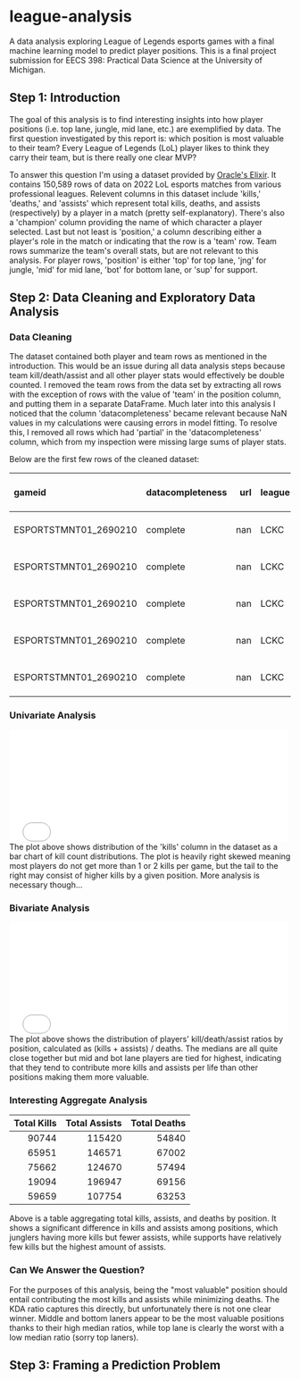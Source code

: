 # league-analysis
A data analysis exploring League of Legends esports games with a final machine learning model to predict player positions. This is a final project submission for EECS 398: Practical Data Science at the University of Michigan.

## Step 1: Introduction
The goal of this analysis is to find interesting insights into how player positions (i.e. top lane, jungle, mid lane, etc.) are exemplified by data. The first question investigated by this report is: which position is most valuable to their team? Every League of Legends (LoL) player likes to think they carry their team, but is there really one clear MVP?

To answer this question I'm using a dataset provided by [Oracle's Elixir](https://oracleselixir.com/tools/downloads). It contains 150,589 rows of data on 2022 LoL esports matches from various professional leagues. Relevent columns in this dataset include 'kills,' 'deaths,' and 'assists' which represent total kills, deaths, and assists (respectively) by a player in a match (pretty self-explanatory). There's also a 'champion' column providing the name of which character a player selected. Last but not least is 'position,' a column describing either a player's role in the match or indicating that the row is a 'team' row. Team rows summarize the team's overall stats, but are not relevant to this analysis. For player rows, 'position' is either 'top' for top lane, 'jng' for jungle, 'mid' for mid lane, 'bot' for bottom lane, or 'sup' for support.

## Step 2: Data Cleaning and Exploratory Data Analysis

### Data Cleaning
The dataset contained both player and team rows as mentioned in the introduction. This would be an issue during all data analysis steps because team kill/death/assist and all other player stats would effectively be double counted. I removed the team rows from the data set by extracting all rows with the exception of rows with the value of 'team' in the position column, and putting them in a separate DataFrame. Much later into this analysis I noticed that the column 'datacompleteness' became relevant because NaN values in my calculations were causing errors in model fitting. To resolve this, I removed all rows which had 'partial' in the 'datacompleteness' column, which from my inspection were missing large sums of player stats.

Below are the first few rows of the cleaned dataset:

| gameid                | datacompleteness   |   url | league   |   year | split   |   playoffs | date                |   game |   patch |   participantid | side   | position   | playername   | playerid                                  | teamname          | teamid                                  | champion   | ban1   | ban2    | ban3   | ban4   | ban5   |   pick1 |   pick2 |   pick3 |   pick4 |   pick5 |   gamelength |   result |   kills |   deaths |   assists |   teamkills |   teamdeaths |   doublekills |   triplekills |   quadrakills |   pentakills |   firstblood |   firstbloodkill |   firstbloodassist |   firstbloodvictim |   team kpm |   ckpm |   firstdragon |   dragons |   opp_dragons |   elementaldrakes |   opp_elementaldrakes |   infernals |   mountains |   clouds |   oceans |   chemtechs |   hextechs |   dragons (type unknown) |   elders |   opp_elders |   firstherald |   heralds |   opp_heralds |   void_grubs |   opp_void_grubs |   firstbaron |   barons |   opp_barons |   firsttower |   towers |   opp_towers |   firstmidtower |   firsttothreetowers |   turretplates |   opp_turretplates |   inhibitors |   opp_inhibitors |   damagetochampions |     dpm |   damageshare |   damagetakenperminute |   damagemitigatedperminute |   wardsplaced |    wpm |   wardskilled |   wcpm |   controlwardsbought |   visionscore |   vspm |   totalgold |   earnedgold |   earned gpm |   earnedgoldshare |   goldspent |   gspd |   gpr |   total cs |   minionkills |   monsterkills |   monsterkillsownjungle |   monsterkillsenemyjungle |   cspm |   goldat10 |   xpat10 |   csat10 |   opp_goldat10 |   opp_xpat10 |   opp_csat10 |   golddiffat10 |   xpdiffat10 |   csdiffat10 |   killsat10 |   assistsat10 |   deathsat10 |   opp_killsat10 |   opp_assistsat10 |   opp_deathsat10 |   goldat15 |   xpat15 |   csat15 |   opp_goldat15 |   opp_xpat15 |   opp_csat15 |   golddiffat15 |   xpdiffat15 |   csdiffat15 |   killsat15 |   assistsat15 |   deathsat15 |   opp_killsat15 |   opp_assistsat15 |   opp_deathsat15 |   goldat20 |   xpat20 |   csat20 |   opp_goldat20 |   opp_xpat20 |   opp_csat20 |   golddiffat20 |   xpdiffat20 |   csdiffat20 |   killsat20 |   assistsat20 |   deathsat20 |   opp_killsat20 |   opp_assistsat20 |   opp_deathsat20 |   goldat25 |   xpat25 |   csat25 |   opp_goldat25 |   opp_xpat25 |   opp_csat25 |   golddiffat25 |   xpdiffat25 |   csdiffat25 |   killsat25 |   assistsat25 |   deathsat25 |   opp_killsat25 |   opp_assistsat25 |   opp_deathsat25 |
|:----------------------|:-------------------|------:|:---------|-------:|:--------|-----------:|:--------------------|-------:|--------:|----------------:|:-------|:-----------|:-------------|:------------------------------------------|:------------------|:----------------------------------------|:-----------|:-------|:--------|:-------|:-------|:-------|--------:|--------:|--------:|--------:|--------:|-------------:|---------:|--------:|---------:|----------:|------------:|-------------:|--------------:|--------------:|--------------:|-------------:|-------------:|-----------------:|-------------------:|-------------------:|-----------:|-------:|--------------:|----------:|--------------:|------------------:|----------------------:|------------:|------------:|---------:|---------:|------------:|-----------:|-------------------------:|---------:|-------------:|--------------:|----------:|--------------:|-------------:|-----------------:|-------------:|---------:|-------------:|-------------:|---------:|-------------:|----------------:|---------------------:|---------------:|-------------------:|-------------:|-----------------:|--------------------:|--------:|--------------:|-----------------------:|---------------------------:|--------------:|-------:|--------------:|-------:|---------------------:|--------------:|-------:|------------:|-------------:|-------------:|------------------:|------------:|-------:|------:|-----------:|--------------:|---------------:|------------------------:|--------------------------:|-------:|-----------:|---------:|---------:|---------------:|-------------:|-------------:|---------------:|-------------:|-------------:|------------:|--------------:|-------------:|----------------:|------------------:|-----------------:|-----------:|---------:|---------:|---------------:|-------------:|-------------:|---------------:|-------------:|-------------:|------------:|--------------:|-------------:|----------------:|------------------:|-----------------:|-----------:|---------:|---------:|---------------:|-------------:|-------------:|---------------:|-------------:|-------------:|------------:|--------------:|-------------:|----------------:|------------------:|-----------------:|-----------:|---------:|---------:|---------------:|-------------:|-------------:|---------------:|-------------:|-------------:|------------:|--------------:|-------------:|----------------:|------------------:|-----------------:|
| ESPORTSTMNT01_2690210 | complete           |   nan | LCKC     |   2022 | Spring  |          0 | 2022-01-10 07:44:08 |      1 |   12.01 |               1 | Blue   | top        | Soboro       | oe:player:38e0af7278d6769d0c81d7c4b47ac1e | BRION Challengers | oe:team:733ebb9dbf22a401c0127a0c80193ca | Renekton   | Karma  | Caitlyn | Syndra | Thresh | Lulu   |     nan |     nan |     nan |     nan |     nan |         1713 |        0 |       2 |        3 |         2 |           9 |           19 |             0 |             0 |             0 |            0 |            0 |                0 |                  0 |                  0 |     0.3152 | 0.9807 |           nan |       nan |           nan |               nan |                   nan |         nan |         nan |      nan |      nan |         nan |        nan |                      nan |      nan |          nan |           nan |       nan |           nan |          nan |              nan |          nan |        0 |            0 |          nan |      nan |          nan |             nan |                  nan |            nan |                nan |            0 |                0 |               15768 | 552.294 |     0.278784  |               1072.4   |                    777.793 |             8 | 0.2802 |             6 | 0.2102 |                    5 |            26 | 0.9107 |       10934 |         7164 |      250.928 |          0.253859 |       10275 |    nan |   nan |        231 |           220 |             11 |                     nan |                       nan | 8.0911 |       3228 |     4909 |       89 |           3176 |         4953 |           81 |             52 |          -44 |            8 |           0 |             0 |            0 |               0 |                 0 |                0 |       5025 |     7560 |      135 |           4634 |         7215 |          121 |            391 |          345 |           14 |           0 |             1 |            0 |               0 |                 1 |                0 |       6506 |     9853 |      172 |           6338 |        10200 |          171 |            168 |         -347 |            1 |           0 |             1 |            1 |               0 |                 2 |                0 |       8462 |    11754 |      212 |           7857 |        12279 |          203 |            605 |         -525 |            9 |           0 |             1 |            1 |               0 |                 2 |                0 |
| ESPORTSTMNT01_2690210 | complete           |   nan | LCKC     |   2022 | Spring  |          0 | 2022-01-10 07:44:08 |      1 |   12.01 |               2 | Blue   | jng        | Raptor       | oe:player:637ed20b1e41be1c51bd1a4cb211357 | BRION Challengers | oe:team:733ebb9dbf22a401c0127a0c80193ca | Xin Zhao   | Karma  | Caitlyn | Syndra | Thresh | Lulu   |     nan |     nan |     nan |     nan |     nan |         1713 |        0 |       2 |        5 |         6 |           9 |           19 |             0 |             0 |             0 |            0 |            1 |                0 |                  1 |                  0 |     0.3152 | 0.9807 |           nan |       nan |           nan |               nan |                   nan |         nan |         nan |      nan |      nan |         nan |        nan |                      nan |      nan |          nan |           nan |       nan |           nan |          nan |              nan |          nan |        0 |            0 |          nan |      nan |          nan |             nan |                  nan |            nan |                nan |            0 |                1 |               11765 | 412.084 |     0.208009  |                944.273 |                    650.158 |             6 | 0.2102 |            18 | 0.6305 |                    6 |            48 | 1.6813 |        9138 |         5368 |      188.021 |          0.19022  |        8750 |    nan |   nan |        148 |            33 |            115 |                     nan |                       nan | 5.1839 |       3429 |     3484 |       58 |           2944 |         3052 |           63 |            485 |          432 |           -5 |           1 |             2 |            0 |               0 |                 0 |                1 |       5366 |     5320 |       89 |           4825 |         5595 |          100 |            541 |         -275 |          -11 |           2 |             3 |            2 |               0 |                 5 |                1 |       6854 |     7193 |      116 |           6708 |         8275 |          142 |            146 |        -1082 |          -26 |           2 |             3 |            2 |               1 |                 5 |                1 |       8254 |     8958 |      135 |           7833 |         9861 |          163 |            421 |         -903 |          -28 |           2 |             4 |            2 |               1 |                 5 |                1 |
| ESPORTSTMNT01_2690210 | complete           |   nan | LCKC     |   2022 | Spring  |          0 | 2022-01-10 07:44:08 |      1 |   12.01 |               3 | Blue   | mid        | Feisty       | oe:player:d1ae0e2f9f3ac1e0e0cdcb86504ca77 | BRION Challengers | oe:team:733ebb9dbf22a401c0127a0c80193ca | LeBlanc    | Karma  | Caitlyn | Syndra | Thresh | Lulu   |     nan |     nan |     nan |     nan |     nan |         1713 |        0 |       2 |        2 |         3 |           9 |           19 |             0 |             0 |             0 |            0 |            0 |                0 |                  0 |                  0 |     0.3152 | 0.9807 |           nan |       nan |           nan |               nan |                   nan |         nan |         nan |      nan |      nan |         nan |        nan |                      nan |      nan |          nan |           nan |       nan |           nan |          nan |              nan |          nan |        0 |            0 |          nan |      nan |          nan |             nan |                  nan |            nan |                nan |            0 |                0 |               14258 | 499.405 |     0.252086  |                581.646 |                    227.776 |            19 | 0.6655 |             7 | 0.2452 |                    7 |            29 | 1.0158 |        9715 |         5945 |      208.231 |          0.210665 |        8725 |    nan |   nan |        193 |           177 |             16 |                     nan |                       nan | 6.7601 |       3283 |     4556 |       81 |           3121 |         4485 |           81 |            162 |           71 |            0 |           0 |             1 |            0 |               0 |                 0 |                1 |       5118 |     6942 |      120 |           5593 |         6789 |          119 |           -475 |          153 |            1 |           0 |             3 |            0 |               3 |                 3 |                2 |       6511 |     8786 |      157 |           6973 |         9056 |          154 |           -462 |         -270 |            3 |           0 |             3 |            0 |               3 |                 4 |                2 |       8312 |    10537 |      182 |           8461 |        10761 |          187 |           -149 |         -224 |           -5 |           1 |             3 |            0 |               3 |                 4 |                3 |
| ESPORTSTMNT01_2690210 | complete           |   nan | LCKC     |   2022 | Spring  |          0 | 2022-01-10 07:44:08 |      1 |   12.01 |               4 | Blue   | bot        | Gamin        | oe:player:998b3e49b01ecc41eacc392477a98cf | BRION Challengers | oe:team:733ebb9dbf22a401c0127a0c80193ca | Samira     | Karma  | Caitlyn | Syndra | Thresh | Lulu   |     nan |     nan |     nan |     nan |     nan |         1713 |        0 |       2 |        4 |         2 |           9 |           19 |             0 |             0 |             0 |            0 |            1 |                0 |                  1 |                  0 |     0.3152 | 0.9807 |           nan |       nan |           nan |               nan |                   nan |         nan |         nan |      nan |      nan |         nan |        nan |                      nan |      nan |          nan |           nan |       nan |           nan |          nan |              nan |          nan |        0 |            0 |          nan |      nan |          nan |             nan |                  nan |            nan |                nan |            0 |                0 |               11106 | 389.002 |     0.196358  |                463.853 |                    218.879 |            12 | 0.4203 |             6 | 0.2102 |                    4 |            25 | 0.8757 |       10605 |         6835 |      239.405 |          0.242201 |       10425 |    nan |   nan |        226 |           208 |             18 |                     nan |                       nan | 7.9159 |       3600 |     3103 |       78 |           3304 |         2838 |           90 |            296 |          265 |          -12 |           1 |             1 |            0 |               0 |                 0 |                0 |       5461 |     4591 |      115 |           6254 |         5934 |          149 |           -793 |        -1343 |          -34 |           2 |             1 |            2 |               3 |                 3 |                0 |       7306 |     6266 |      153 |           8516 |         8611 |          223 |          -1210 |        -2345 |          -70 |           2 |             1 |            2 |               3 |                 4 |                0 |       9356 |     8287 |      199 |          10644 |        10292 |          284 |          -1288 |        -2005 |          -85 |           2 |             1 |            2 |               3 |                 4 |                0 |
| ESPORTSTMNT01_2690210 | complete           |   nan | LCKC     |   2022 | Spring  |          0 | 2022-01-10 07:44:08 |      1 |   12.01 |               5 | Blue   | sup        | Loopy        | oe:player:e9741b3a238723ea6380ef2113fae63 | BRION Challengers | oe:team:733ebb9dbf22a401c0127a0c80193ca | Leona      | Karma  | Caitlyn | Syndra | Thresh | Lulu   |     nan |     nan |     nan |     nan |     nan |         1713 |        0 |       1 |        5 |         6 |           9 |           19 |             0 |             0 |             0 |            0 |            1 |                1 |                  0 |                  0 |     0.3152 | 0.9807 |           nan |       nan |           nan |               nan |                   nan |         nan |         nan |      nan |      nan |         nan |        nan |                      nan |      nan |          nan |           nan |       nan |           nan |          nan |              nan |          nan |        0 |            0 |          nan |      nan |          nan |             nan |                  nan |            nan |                nan |            0 |                0 |                3663 | 128.301 |     0.0647631 |                475.026 |                    490.123 |            29 | 1.0158 |            14 | 0.4904 |                   11 |            69 | 2.4168 |        6678 |         2908 |      101.856 |          0.103054 |        6395 |    nan |   nan |         42 |            42 |              0 |                     nan |                       nan | 1.4711 |       2678 |     2161 |       16 |           2150 |         2748 |           15 |            528 |         -587 |            1 |           1 |             1 |            0 |               0 |                 0 |                1 |       3836 |     3588 |       28 |           3393 |         4085 |           21 |            443 |         -497 |            7 |           1 |             2 |            2 |               0 |                 6 |                2 |       4785 |     4776 |       33 |           4371 |         5679 |           25 |            414 |         -903 |            8 |           1 |             2 |            2 |               0 |                 7 |                2 |       5840 |     6424 |       39 |           5341 |         6738 |           27 |            499 |         -314 |           12 |           1 |             3 |            2 |               0 |                 7 |                2 |


### Univariate Analysis
 <iframe
 src="assets/univariate-distribution.html"
 width="500"
 height="200"
 frameborder="0"
 ></iframe>
The plot above shows distribution of the 'kills' column in the dataset as a bar chart of kill count distributions. The plot is heavily right skewed meaning most players do not get more than 1 or 2 kills per game, but the tail to the right may consist of higher kills by a given position. More analysis is necessary though...

### Bivariate Analysis
 <iframe
 src="assets/bivariate-distribution.html"
 width="500"
 height="200"
 frameborder="0"
 ></iframe>
 The plot above shows the distribution of players' kill/death/assist ratios by position, calculated as (kills + assists) / deaths. The medians are all quite close together but mid and bot lane players are tied for highest, indicating that they tend to contribute more kills and assists per life than other positions making them more valuable.

### Interesting Aggregate Analysis

|   Total Kills |   Total Assists |   Total Deaths |
|--------------:|----------------:|---------------:|
|         90744 |          115420 |          54840 |
|         65951 |          146571 |          67002 |
|         75662 |          124670 |          57494 |
|         19094 |          196947 |          69156 |
|         59659 |          107754 |          63253 |

Above is a table aggregating total kills, assists, and deaths by position. It shows a significant difference in kills and assists among positions, which junglers having more kills but fewer assists, while supports have relatively few kills but the highest amount of assists.

### Can We Answer the Question?
For the purposes of this analysis, being the "most valuable" position should entail contributing the most kills and assists while minimizing deaths. The KDA ratio captures this directly, but unfortunately there is not one clear winner. Middle and bottom laners appear to be the most valuable positions thanks to their high median ratios, while top lane is clearly the worst with a low median ratio (sorry top laners).

## Step 3: Framing a Prediction Problem


